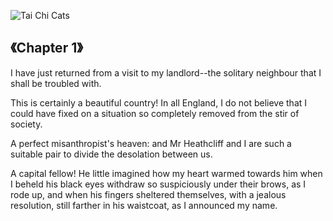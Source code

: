 ![Tai Chi Cats](https://cdn.jsdelivr.net/gh/Ancientwood/wille/img/cat/TaiChiCats.jpg)

## 《Chapter 1》

I have just returned from a visit to my landlord--the solitary neighbour that I shall be troubled with. 

This is certainly a beautiful country! In all England, I do not believe that I could have fixed on a situation so completely removed from the stir of society. 
 
 A perfect misanthropist's heaven: and Mr Heathcliff and I are such a suitable pair to divide the desolation between us. 
 
 A capital fellow! He little imagined how my heart warmed towards him when I beheld his black eyes withdraw so suspiciously under their brows, as I rode up, and when his fingers sheltered themselves, with a jealous resolution, still farther in his waistcoat, as I announced my name. 


